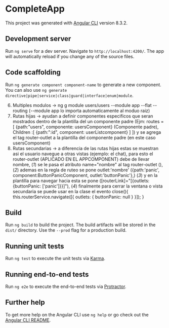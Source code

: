 # CompleteApp

This project was generated with [Angular CLI](https://github.com/angular/angular-cli) version 8.3.2.

## Development server

Run `ng serve` for a dev server. Navigate to `http://localhost:4200/`. The app will automatically reload if you change any of the source files.

## Code scaffolding

Run `ng generate component component-name` to generate a new component. You can also use `ng generate directive|pipe|service|class|guard|interface|enum|module`.

6. Multiples modulos -> ng g module users/users --module app --flat --routing (--module app lo importa automaticamente al moduo raiz)
7. Rutas hijas -> ayudan a definir componentes especificos que seran mostrados dentro de la plantilla del un componente padre (Ejm:
routes =[
  {path:"users", componente: usersComponent} (Componente padre),
  Children :[
    {path:":id", component: userListcomponent}
  ]
]) y se agrega el tag router-outlet a la plantilla del componente padre (en este caso usersComponent)
8. Rutas secundarias -> a diferencia de las rutas hijas estas se muestran asi el usuario navegue a otras vistas (ejemplo: el chat), para esto el router-outlet (APLICADO EN EL APPCOMPONENT) debe de llevar nombre, (*1*) se le pasa el atributo name="nombre" al tag router-outlet (<router-outlet name="buttonPanic"></router-outlet>), (*2*) ademas en la regla de ruteo se pone outlet:'nombre' ({path:'panic', component:ButtonPanicComponent, outlet:'buttonPanic'},) (*3*) y en la plantilla para navegar hacia esta se pone ([routerLink]="[{outlets: {buttonPanic: ['panic']}}]"), (*4*) finalmente para cerrar la ventana o vista secundaria se puede usar en la clase el evento close(){
    this.routerService.navigate([{ outlets: { buttonPanic: null } }]);
  }


## Build

Run `ng build` to build the project. The build artifacts will be stored in the `dist/` directory. Use the `--prod` flag for a production build.

## Running unit tests

Run `ng test` to execute the unit tests via [Karma](https://karma-runner.github.io).

## Running end-to-end tests

Run `ng e2e` to execute the end-to-end tests via [Protractor](http://www.protractortest.org/).

## Further help

To get more help on the Angular CLI use `ng help` or go check out the [Angular CLI README](https://github.com/angular/angular-cli/blob/master/README.md).
